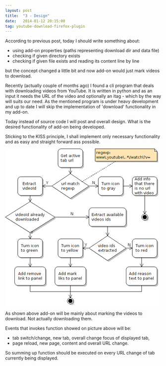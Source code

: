 ```yaml
---
layout: post
title:  "3 - Design"
date:   2014-01-12 20:15:00
tag: youtube-download-firefox-plugin
---
```


According to previous post, today I should write something about:

- using add-on properties (paths representing download dir and data file)
- checking if given directory exists
- checking if given file exists and reading its content line by line

but the concept changed a little bit and now add-on would just mark videos 
to download. 

Recently (actually couple of months ago) I found a cli 
program that deals with downloading videos from YouTube. It is written
in python and as an input it needs the URL of the video and optionally 
an itag - which by the way will suits our need. As the mentioned program is
under heavy development and up to date I will skip the implementation 
of 'download' functionality in my add-on.

Today instead of source code I will post and overall design. What is
the desired functionality of add-on being developed.

Sticking to the KISS principle, I shall implement only necessary
functionality and as easy and straight forward ass possible.

![Design image](/img/ex-1-pt-2-activity-diagram-1.png
"Design - function invoked on every possible event occurrence")

As shown above add-on will be mainly about marking the videos to download.
Not actually downloading them. 

Events that invokes function showed on picture above will be:

- tab switch/change, new tab, overall change focus of displayed tab,
- page reload, new page, content and overall URL change.

So summing up function should be executed on every URL change of tab
currently being displayed.
